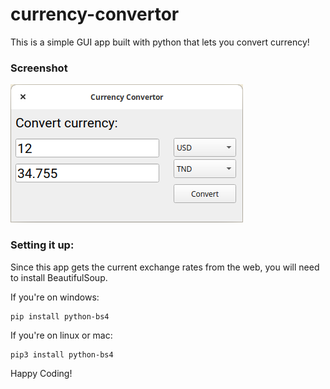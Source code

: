# currency-convertor
This is a simple GUI app built with python that lets you convert currency!

### Screenshot
![](screenie_for_convertor.png)

### Setting it up:
Since this app gets the current exchange rates from the web, you will need to install BeautifulSoup.


If you're on windows:

```
pip install python-bs4
```

If you're on linux or mac:

```
pip3 install python-bs4
```
Happy Coding!
